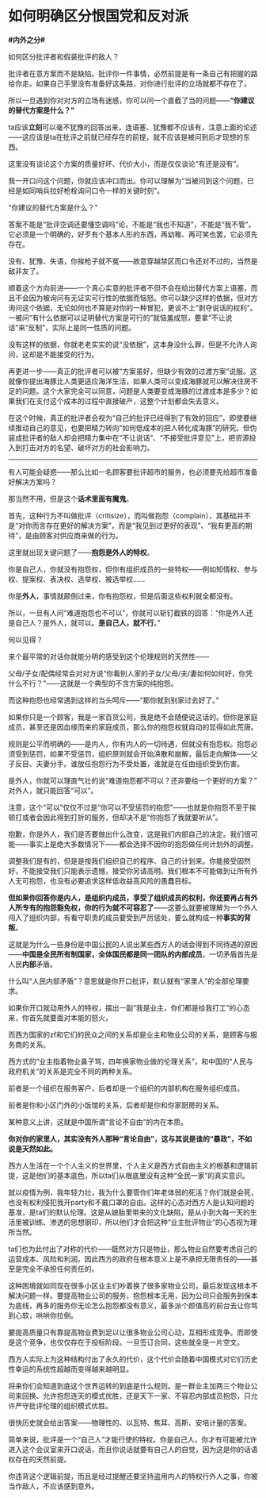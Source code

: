 # 如何明确区分恨国党和反对派
**#内外之分#** 

如何区分批评者和假装批评的敌人？

批评者在意方案而不是缺陷。批评你一件事情，必然前提是有一条自己有把握的路给你走。如果自己手里没有准备好这条路，对你进行批评的立场就都不存在了。

所以一旦遇到你对对方的立场有迷惑，你可以问一个直截了当的问题——**“你建议的替代方案是什么？”**

ta应该**立刻**可以毫不犹豫的回答出来，连语塞、犹豫都不应该有，注意上面的论述——这应该是ta在批评之前就已经存在的前提，就不应该是被问到后才现想的东西。

这里没有谈论这个方案的质量好坏、代价大小，而是仅仅谈论“有还是没有”。

我一开口问这个问题，你就应该冲口而出。你可以理解为“当被问到这个问题，已经是如同哨兵拉好枪栓询问口令一样的关键时刻”。

“你建议的替代方案是什么？”

答案不能是“批评空调还要懂空调吗”论，不能是“我也不知道”，不能是“我不管”。它必须是一个明确的，好歹有个基本人形的东西，再幼稚、再可笑也罢，它必须先存在。

没有、犹豫、失语，你挨枪子就不冤——故意穿越禁区而口令还对不过的，当然是敌非友了。

顺着这个方向前进——一个真心实意的批评者不但不会在给出替代方案上语塞，而且不会因为被询问有无证实可行性的依据而恼怒。你可以缺少这样的依据，但对方询问这个依据，无论如何也不算是对你的一种冒犯，更谈不上“剥夺说话的权利”。一被问“有什么依据可以证明替代方案是可行的”就恼羞成怒，要拿“不让说话”来“反制”，实际上是同一性质的问题。

没有这样的依据，你就老老实实的说“没依据”，这本身没什么罪，但是不允许人询问，这却是不能接受的行为。

再更进一步——真正的批评者可以被“方案虽好，但缺少有效的过渡方案”说服。这就像你提出海豚比人类更适应海洋生活，如果人类可以变成海豚就可以解决住房不足的问题。这个大家完全可以同意，问题是人类要变成海豚的过渡成本是多少？如果我们在支付这个成本的过程中直接破产，这整个计划都会失去意义。

在这个时候，真正的批评者会视为“自己的批评已经得到了有效的回应”，即使要继续推动自己的意见，也要把精力转向“如何低成本的把人转化成海豚”的研究。但伪装成批评者的敌人却会把精力集中在“不让说话”、“不接受批评意见”上，把资源投入到打击对方的名望、破坏对方的社会影响力。


*****


有人可能会疑惑——那么比如一名顾客要批评超市的服务，也必须要先给超市准备好解决方案吗？

那当然不用，但是这个**话术里面有魔鬼**。

首先，这种行为不叫做批评（critisize），而叫做抱怨（complain），其基础并不是“对你而言存在更好的解决方案”，而是“我见到过更好的表现”、“我有更高的期待”，是由顾客对供应商来做的行为。

这里就出现关键问题了——**抱怨是外人的特权**。

你是自己人，你就没有抱怨权，但你有组织成员的一些特权——例如知情权、参与权、提案权、表决权、选举权、被选举权……

你是**外人**，事情就颠倒过来，你有抱怨权，但是后面这些权利就全都没有。

所以，一旦有人问“难道抱怨也不可以”，你就可以斩钉截铁的回答：“你是外人还是自己人？是外人，就可以。**是自己人，就不行**。”

何以见得？

来个最平常的对话你就能分明的感受到这个伦理规则的天然性——

父母/子女/配偶经常会对对方说“你看别人家的子女/父母/夫/妻如何如何好，你凭什么不行？”——这就是一个典型的不含方案的纯抱怨。

而这种抱怨也经常遇到这样的当头呵斥——“那你就到别家过去好了。”

如果你只是一个顾客，我是一家百货公司，我是绝不会随便说这话的。但你是家庭成员，甚至还是因血缘而来的家庭成员，那么你的抱怨权就自动的显得如此荒唐。

规则是公平而明确的——是内人，你有内人的一切待遇，但就没有抱怨权。抱怨必须受到惩罚，如果不受惩罚，组织原则就会开始涣散和崩解，最后走向解体——父子反目、夫妻分手。谁放任抱怨行为不受处置，谁就是在任由组织受到伤害。

是外人，你就可以理直气壮的说“难道抱怨都不可以？还非要给一个更好的方案？” 对外人，就只能回答“可以”。

注意，这个“可以”仅仅不过是“你可以不受惩罚的抱怨”——也就是你抱怨不至于挨顿打或者会因此得到打折的服务，但却决不是“你抱怨了我就要听从”。

抱歉，你是外人，我们是否要做出什么改变，这是我们内部自己的决定。我们很可能——事实上是绝大多数情况下——都会选择不因你的抱怨做任何计划外的调整。

调整我们是有的，但是是按我们组织自己的程序、自己的计划来。你能接受固然好，不能接受我们只能表示遗憾，接受你另请高明。我们根本不可能做到让所有外人无可抱怨，也没有必要追求这样低收益高风险的愚蠢目标。

**但如果你回答你是内人，是组织内成员，享受了组织成员的权利，你还要再占有外人所专有的抱怨豁免权，你的行为就不可容忍了**——这要么就要被理解为一个外人闯入了组织内部，有看守职责的成员要受到严厉惩处，要么就构成一种**事实的背叛**。

这就是为什么一些身份是中国公民的人说出某些西方人的话会得到不同待遇的原因——**中国是全民所有制国家，全体国民都是同一团队的内部成员**，一切矛盾首先是人民**内部**矛盾。

什么叫“人民内部矛盾”？意思就是你开口批评，默认就有“家里人”的全部伦理要求。

如果你开口就动用外人的特权，摆出一副“我是业主，你们都是给我打工”的心态来，你首先就要面对本能的怒火，

而西方国家的zf和它们的民众之间的关系却是业主和物业公司的关系，是顾客与服务商的关系。

西方式的“业主指着物业鼻子骂，四年换家物业做的伦理关系”，和中国的“人民与政府机关”的关系是完全不同的两种关系。

前者是一个组织在服务客户，后者却是一个组织的内部机构在服务组织成员。

前者是你和小区门外的小饭馆的关系，后者却是你和你家厨房的关系。

某种意义上讲，这就是中国所谓“言论不自由”的内在本质。

**你对你的家里人，其实没有外人那种“言论自由”，这与其说是谁的“暴政”，不如说是天然如此。**

西方人生活在一个个人主义的世界里，个人主义是西方式自由主义的根基和逻辑前提，这是他们的基本底色，所以ta们从根底里没有这种“全民一家”的真实意识。

就以疫情为例，我年轻力壮，我为什么要管你们年老体弱的死活？你们就是会死，也没有权利侵犯我开party和不戴口罩的自由。这样的心态对西方人是认知问题的基准，是ta们的默认伦理。这是从娘胎里带来的文化缺陷，是从小到大每一天的生活里被训练、渗透的思想钢印，所以他们才会把这种“业主批评物业”的心态视为理所当然。

ta们也为此付出了对称的代价——既然对方只是物业，那么物业自然要考虑自己的运营成本、风险和利润。因此西方的政府在根本意义上是不承担无限责任的——甚至是完全不承担任何责任的。

这种困境就如同现在很多小区业主们吵着换了很多家物业公司，最后发现这根本不解决问题一样。要提高物业公司的服务，抱怨根本无用，因为公司只会服务到保本为底线，再多的服务你无论怎么抱怨都没有意义，最多派个颜值高的前台去让你骂到心软，哄哄你拉倒。

要提高质量只有靠提高物业费到足以让很多物业公司心动，互相形成竞争。而即使是这个竞争，也仅仅存在于投标阶段。一旦签订合同，这些就全是一片空文。

西方人实际上为这种结构付出了永久的代价，这个代价会随着中国模式对它们历史性幸运的系统性超越而变得越来越明显。

将来你们会知道到底这个世界运转的到底是什么规则。是一群业主加两三个物业公司来回换、允许抱怨连天的模式优胜，还是天下一家、不容忍内部成员抱怨，只允许严守批评伦理的组织模式优胜。

很快历史就会给出答案——物理性的、以瓦特、焦耳、高斯、安培计量的答案。

简单来说，批评是一个“自己人”才能行使的特权。你是自己人，你才有可能被允许进入这个会议室来开口说话，而且你说话就要有自己人的自觉，因为这是你的话语权存在的天然前提。

你违背这个逻辑前提，而且是经过提醒还要坚持盗用内人的特权行外人之事，你被当作敌人，不应该感到意外。